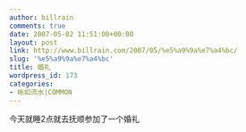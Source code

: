 ```yaml
---
author: billrain
comments: true
date: 2007-05-02 11:51:00+00:00
layout: post
link: http://www.billrain.com/2007/05/%e5%a9%9a%e7%a4%bc/
slug: '%e5%a9%9a%e7%a4%bc'
title: 婚礼
wordpress_id: 173
categories:
- 帐如流水|COMMON
---
```


今天就睡2点就去抚顺参加了一个婚礼
